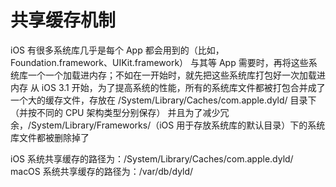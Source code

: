 # 共享缓存机制

iOS 有很多系统库几乎是每个 App 都会用到的（比如，Foundation.framework、UIKit.framework）
与其等 App 需要时，再将这些系统库一个一个加载进内存；不如在一开始时，就先把这些系统库打包好一次加载进内存
从 iOS 3.1 开始，为了提高系统的性能，所有的系统库文件都被打包合并成了一个大的缓存文件，存放在 /System/Library/Caches/com.apple.dyld/ 目录下（并按不同的 CPU 架构类型分别保存）
并且为了减少冗余，/System/Library/Frameworks/（iOS 用于存放系统库的默认目录）下的系统库文件都被删除掉了

iOS 系统共享缓存的路径为：/System/Library/Caches/com.apple.dyld/
macOS 系统共享缓存的路径为：/var/db/dyld/
